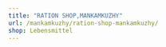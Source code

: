 ```yaml
---
title: "RATION SHOP,MANKAMKUZHY"
url: /mankamkuzhy/ration-shop-mankamkuzhy/
shop: Lebensmittel
---
```

